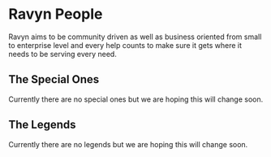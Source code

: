 # Ravyn People

Ravyn aims to be community driven as well as business oriented from small to enterprise level and every help counts
to make sure it gets where it needs to be serving every need.

## The Special Ones

Currently there are no special ones but we are hoping this will change soon.

## The Legends

Currently there are no legends but we are hoping this will change soon.
